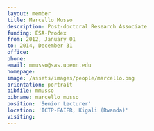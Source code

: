 ```yaml
---
layout: member
title: Marcello Musso
description: Post-doctoral Research Associate
funding: ESA-Prodex
from: 2012, January 01
to: 2014, December 31
office:
phone:
email: mmusso@sas.upenn.edu
homepage:
image: /assets/images/people/marcello.png
orientation: portrait
bibfile: mmusso
bibname: marcello musso
position: 'Senior Lecturer'
location: 'ICTP-EAIFR, Kigali (Rwanda)'
visiting:
---
```


